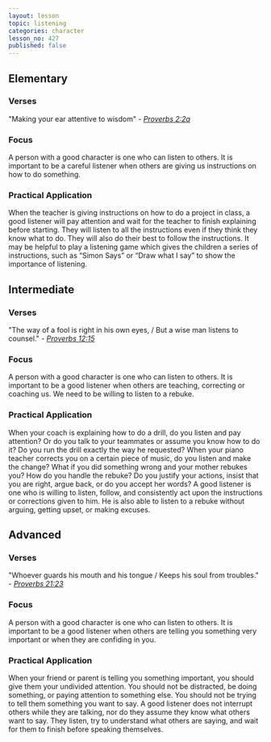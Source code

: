 ```yaml
---
layout: lesson
topic: listening
categories: character
lesson_no: 427
published: false
---
```


## Elementary

### Verses 
"Making your ear attentive to wisdom" - _[Proverbs 2:2a](http://online.recoveryversion.org/bibleverses.asp?fvid=24394&lvid=24394)_

### Focus
A person with a good character is one who can listen to others. It is important to be a careful listener when others are giving us instructions on how to do something.

### Practical Application
When the teacher is giving instructions on how to do a project in class, a good listener will pay attention and wait for the teacher to finish explaining before starting. They will listen to all the instructions even if they think they know what to do. They will also do their best to follow the instructions. It may be helpful to play a listening game which gives the children a series of instructions, such as “Simon Says” or “Draw what I say” to show the importance of listening.

## Intermediate

### Verses 
"The way of a fool is right in his own eyes, / But a wise man listens to counsel." - _[Proverbs 12:15](http://online.recoveryversion.org/bibleverses.asp?fvid=24693&lvid=24693)_

### Focus
A person with a good character is one who can listen to others. It is important to be a good listener when others are teaching, correcting or coaching us. We need to be willing to listen to a rebuke.

### Practical Application
When your coach is explaining how to do a drill, do you listen and pay
attention? Or do you talk to your teammates or assume you know how to do it? Do you run the drill
exactly the way he requested? When your piano teacher corrects you on a certain piece of music, do
you listen and make the change? What if you did something wrong and your mother rebukes you?
How do you handle the rebuke? Do you justify your actions, insist that you are right, argue back, or
do you accept her words? A good listener is one who is willing to listen, follow, and consistently act
upon the instructions or corrections given to him. He is also able to listen to a rebuke without
arguing, getting upset, or making excuses.

## Advanced

### Verses 
"Whoever guards his mouth and his tongue / Keeps his soul from troubles." - _[Proverbs 21:23](http://online.recoveryversion.org/bibleverses.asp?fvid=24966&lvid=24966)_

### Focus
A person with a good character is one who can listen to others. It is important to be a good listener when others are telling you something very important or when they are confiding in you.

### Practical Application
When your friend or parent is telling you something important, you should give them your undivided attention. You should not be distracted, be doing something, or paying attention to something else. You should not be trying to tell them something you want to say. A good listener does not interrupt others while they are talking, nor do they assume they know what others want to say. They listen, try to understand what others are saying, and wait for them to finish before speaking themselves.
